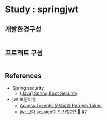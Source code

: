 # Study : springjwt

## 개발환경구성
```bash
```

## 프로젝트 구성
```bash
``` 

## References
- Spring security
  - [[Java] Spring Boot Security](https://adjh54.tistory.com/91)
- jwt 보안이슈
  - [Access Token의 문제점과 Refresh Token](https://hudi.blog/refresh-token/)
  - [jwt 보다 session이 안전할까? 🤔 #7](https://github.com/boojongmin/memo/issues/7)


